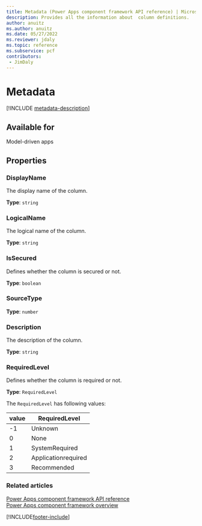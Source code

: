 ```yaml
---
title: Metadata (Power Apps component framework API reference) | Microsoft Docs
description: Provides all the information about  column definitions.
author: anuitz
ms.author: anuitz
ms.date: 05/27/2022
ms.reviewer: jdaly
ms.topic: reference
ms.subservice: pcf
contributors:
 - JimDaly
---
```


# Metadata

[!INCLUDE [metadata-description](includes/metadata-description.md)]

## Available for 

Model-driven apps

## Properties

### DisplayName

The display name of the column.

**Type**: `string`

### LogicalName 

The logical name of the column.

**Type**: `string`

### IsSecured

Defines whether the column is secured or not.

**Type**: `boolean`

### SourceType

**Type**: `number`

### Description

The description of the column.

**Type**: `string`

### RequiredLevel

Defines whether the column is required or not.

**Type**: `RequiredLevel`

The `RequiredLevel` has following values:

|value|RequiredLevel|
|---|---|
|-1|Unknown|
|0|None|
|1|SystemRequired|
|2|Applicationrequired|
|3|Recommended|


### Related articles

[Power Apps component framework API reference](../reference/index.md)<br/>
[Power Apps component framework overview](../overview.md)

[!INCLUDE[footer-include](../../../includes/footer-banner.md)]
